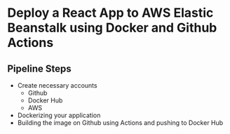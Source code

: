 # Deploy a React App to AWS Elastic Beanstalk using Docker  and Github Actions


## Pipeline Steps

- Create necessary accounts
    - Github
    - Docker Hub
    - AWS
- Dockerizing your application
- Building the image on Github using Actions and pushing to Docker Hub

